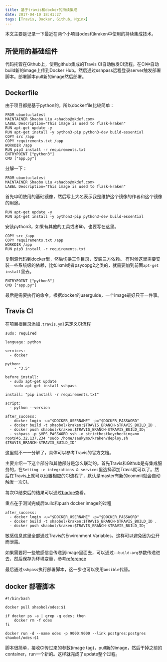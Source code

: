 ```yaml
---
title: 基于travis和docker的持续集成
date: 2017-04-10 18:41:27
tags: [Travis, Docker, Github, Nginx]
---
```


本文主要是记录一下最近在两个小项目odes和kraken中使用的持续集成技术。

## 所使用的基础组件

代码托管在Github上，使用github集成的Travis CI自动触发CI流程。在CI中自动build新的image上传到Docker Hub。然后通过sshpass远程登录server触发部署脚本。部署脚本pull新的image然后部署。

## Dockerfile
由于项目都是基于python的，所以dockerfile比较简单：
```
FROM ubuntu:latest
MAINTAINER Shaobo Liu <shaobo@mkdef.com>
LABEL Description="This image is used to flask-kraken"
RUN apt-get update -y
RUN apt-get install -y python3-pip python3-dev build-essential
COPY src /app
COPY requirements.txt /app
WORKDIR /app
RUN pip3 install -r requirements.txt
ENTRYPOINT ["python3"]
CMD ["app.py"]
```

分解一下：
```
FROM ubuntu:latest
MAINTAINER Shaobo Liu <shaobo@mkdef.com>
LABEL Description="This image is used to flask-kraken"
```
首先申明使用的基础镜像，然后写上大名表示我是维护这个镜像的作者和这个镜像的用途。

```
RUN apt-get update -y
RUN apt-get install -y python3-pip python3-dev build-essential
```
安装python3，如果有其他的工具或者lib，也要写在这里。

```
COPY src /app
COPY requirements.txt /app
WORKDIR /app
RUN pip3 install -r requirements.txt
```
复制源代码到docker里，然后切换工作目录，安装三方依赖。 有时候这里需要安装一些系统级的依赖，比如lxml或者psycopg2之类的，就需要加到前面`apt-get install`里去。

```
ENTRYPOINT ["python3"]
CMD ["app.py"]
```
最后是需要执行的命令。根据docker的userguide，一个image最好只干一件事。

## Travis CI 
在项目根目录添加`.travis.yml`来定义CI流程
```
sudo: required

language: python

services:
  - docker

python:
    - "3.5"

before_install:
  - sudo apt-get update
  - sudo apt-get install sshpass

install: "pip install -r requirements.txt"

script: 
  - python --version

after_success:
  - docker login -u="$DOCKER_USERNAME" -p="$DOCKER_PASSWORD"
  - docker build -t shaobol/kraken:$TRAVIS_BRANCH-$TRAVIS_BUILD_ID . 
  - docker push shaobol/kraken:$TRAVIS_BRANCH-$TRAVIS_BUILD_ID;
  - sshpass -p $VPS_PASSWORD ssh -o stricthostkeychecking=no root@45.32.137.234 "sudo /home/saukymo/kraken/deploy.sh $TRAVIS_BRANCH-$TRAVIS_BUILD_ID"
```
这里就不一一分解了，具体可以参考Travis的官方文档。

主要介绍一下这个部分和其他部分是怎么联动的。首先Travis和Github是有集成服务的，在`Setting -> integrations & services`里选择添加Travis就可以了。然后在Travis上就可以设置相应的CI流程了，默认是master有新的commit就会自动触发一次CI。

每次CI结束后的结果可以通过[badge](https://travis-ci.org/saukymo/odes.svg?branch=master)查看。

重点在于测试完成后build和push docker image的过程
```
after_success:
  - docker login -u="$DOCKER_USERNAME" -p="$DOCKER_PASSWORD"
  - docker build -t shaobol/kraken:$TRAVIS_BRANCH-$TRAVIS_BUILD_ID . 
  - docker push shaobol/kraken:$TRAVIS_BRANCH-$TRAVIS_BUILD_ID;
```
敏感信息这里全部通过Travis的Environment Variables。这样可以避免因为公开而泄露。

如果需要将一些敏感信息传递到image里面去，可以通过`--build-arg`参数传递进去，然后保存为环境变量，参考[reference](https://docs.docker.com/engine/reference/builder/#label)

最后通过`sshpass`执行部署脚本，这一步也可以使用`ansible`代替。

## docker 部署脚本
```
#!/bin/bash

docker pull shaobol/odes:$1

if docker ps -a | grep -q odes; then
    docker rm -f odes
fi

docker run -d --name odes -p 9000:9000 --link postgres:postgres shaobol/odes:$1
```
脚本很简单，接收CI传过来的参数(image tag)，pull新的image，然后干掉之前的container，run一个新的。这样就完成了update整个过程。



